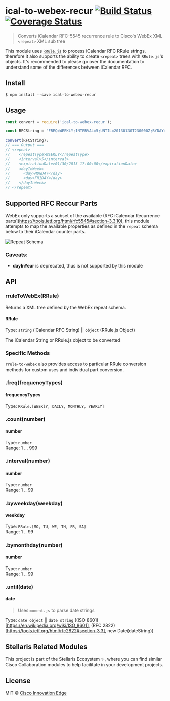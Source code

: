 # ical-to-webex-recur [![Build Status](https://travis-ci.org/brh55/ical-to-webex-recur.svg?branch=master)](https://travis-ci.org/brh55/ical-to-webex-recur) [![Coverage Status](https://coveralls.io/repos/github/brh55/ical-to-webex-recur/badge.svg?branch=master)](https://coveralls.io/github/brh55/ical-to-webex-recur?branch=master)

> Converts iCalendar RFC-5545 recurrence rule to Cisco's WebEx XML `<repeat>` XML sub tree

This module uses [`RRule.js`](https://github.com/jakubroztocil/rrule) to process iCalendar RFC RRule strings, therefore it also supports the ability to create `<repeat>` trees with `RRule.js`'s objects. It's recommended to please go over the documentation to understand some of the differences between iCalendar RFC. 

## Install

```
$ npm install --save ical-to-webex-recur
```


## Usage

```js
const convert = require('ical-to-webex-recur');

const RFCString = "FREQ=WEEKLY;INTERVAL=5;UNTIL=20130130T230000Z;BYDAY=MO,FR";

convert(RFCString);
// === Output ===
// <repeat>
//    <repeatType>WEEKLY</repeatType>
//    <interval>5</interval>
//    <expirationDate>01/30/2013 17:00:00</expirationDate>
//    <dayInWeek>
//      <day>MONDAY</day>
//      <day>FRIDAY</day>
//    </dayInWeek>
// </repeat>
```

## Supported RFC Reccur Parts
WebEx only supports a subset of the available (RFC iCalendar Recurrence parts](https://tools.ietf.org/html/rfc5545#section-3.3.10), this module attempts to map the available properties as defined in the `repeat` schema below to their iCalendar counter parts.

![Repeat Schema](https://user-images.githubusercontent.com/6020066/27402017-dfa99724-568a-11e7-949c-b6e5e479c8f1.png)

### Caveats:
- **dayInYear** is deprecated, thus is not supported by this module

## API

### rruleToWebEx(RRule)

Returns a XML tree defined by the WebEx repeat schema.

#### RRule

Type: `string` (iCalendar RFC String) || `object` (RRule.js Object)

The iCalendar String or RRule.js object to be converted

### Specific Methods
`rrule-to-webex` also provides access to particular RRule conversion methods for custom uses and individual part conversion.

### .freq(frequencyTypes)
#### frequencyTypes
Type: `RRule.[WEEKlY, DAILY, MONTHLY, YEARLY]`

### .count(number)
#### number
Type: `number`<br>
Range: 1 ... 999

### .interval(number)
#### number
Type: `number`<br>
Range: 1 .. 99

### .byweekday(weekday)
#### weekday
Type: `RRule.[MO, TU, WE, TH, FR, SA]`<br>
Range: 1 .. 99

### .bymonthday(number)
#### number
Type: `number`<br>
Range: 1 .. 99

### .until(date)
#### date
> Uses `moment.js` to parse date strings

Type: `date object` || `date string` ((ISO 8601)[https://en.wikipedia.org/wiki/ISO_8601], (RFC 2822)[https://tools.ietf.org/html/rfc2822#section-3.3], new Date(dateString))

## Stellaris Related Modules
This project is part of the Stellaris Ecosystem ✨, where you can find similar Cisco Collaboration modules to help facilitate in your development projects.

## License

MIT © [Cisco Innovation Edge](https://github.com/cisco-ie/rrule-to-webex)
